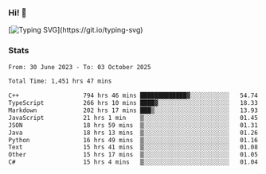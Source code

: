 ### Hi!  👋

[![Typing SVG](https://readme-typing-svg.herokuapp.com?font=Fira+Code&pause=1000&width=435&lines=Hello!+I'm+Texiwustion.)](https://git.io/typing-svg)

### Stats

<!--START_SECTION:waka-->

```txt
From: 30 June 2023 - To: 03 October 2025

Total Time: 1,451 hrs 47 mins

C++                  794 hrs 46 mins █████████████▓░░░░░░░░░░░   54.74 %
TypeScript           266 hrs 10 mins ████▓░░░░░░░░░░░░░░░░░░░░   18.33 %
Markdown             202 hrs 17 mins ███▒░░░░░░░░░░░░░░░░░░░░░   13.93 %
JavaScript           21 hrs 1 min    ▒░░░░░░░░░░░░░░░░░░░░░░░░   01.45 %
JSON                 18 hrs 59 mins  ▒░░░░░░░░░░░░░░░░░░░░░░░░   01.31 %
Java                 18 hrs 13 mins  ▒░░░░░░░░░░░░░░░░░░░░░░░░   01.26 %
Python               16 hrs 49 mins  ▒░░░░░░░░░░░░░░░░░░░░░░░░   01.16 %
Text                 15 hrs 41 mins  ▒░░░░░░░░░░░░░░░░░░░░░░░░   01.08 %
Other                15 hrs 17 mins  ▒░░░░░░░░░░░░░░░░░░░░░░░░   01.05 %
C#                   15 hrs 4 mins   ▒░░░░░░░░░░░░░░░░░░░░░░░░   01.04 %
```

<!--END_SECTION:waka-->
